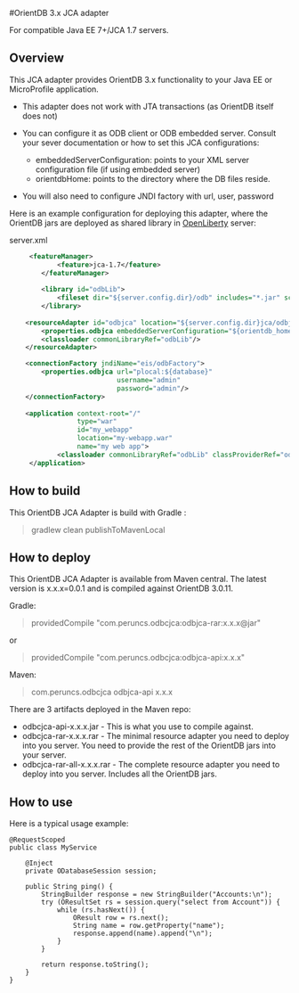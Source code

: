 #OrientDB 3.x JCA adapter 

For compatible Java EE 7+/JCA 1.7 servers.

## Overview

This JCA adapter provides OrientDB 3.x functionality to your Java EE or MicroProfile application.

- This adapter does not work with JTA transactions (as OrientDB itself does not)

- You can configure it as ODB client or ODB embedded server. Consult your sever documentation or how to set this JCA
configurations:
  
  - embeddedServerConfiguration: points to your XML server configuration file (if using embedded server)
  - orientdbHome: points to the directory where the DB files reside.

- You will also need to configure JNDI factory with url, user, password 

Here is an example configuration for deploying this adapter, where the OrientDB jars are deployed as shared library in [OpenLiberty](openliberty.io) server:

server.xml
```xml 
     <featureManager>
            <feature>jca-1.7</feature>           
        </featureManager>
    
        <library id="odbLib">
            <fileset dir="${server.config.dir}/odb" includes="*.jar" scanInterval="5s"/>
        </library>
        
    <resourceAdapter id="odbjca" location="${server.config.dir}jca/odbjca/odbjca-rar-${odbjca_version}.rar">
        <properties.odbjca embeddedServerConfiguration="${orientdb_home}/config/odb-server.xml" orientdbHome="${orientdb_home}"/>
        <classloader commonLibraryRef="odbLib"/>
    </resourceAdapter>

    <connectionFactory jndiName="eis/odbFactory">
        <properties.odbjca url="plocal:${database}"
                           username="admin"
                           password="admin"/>
    </connectionFactory>
    
    <application context-root="/"
                 type="war"
                 id="my_webapp"
                 location="my-webapp.war"
                 name="my web app">
            <classloader commonLibraryRef="odbLib" classProviderRef="odbjca"/>
     </application>
```

## How to build
 
This OrientDB JCA Adapter is build with Gradle :

> gradlew clean publishToMavenLocal

## How to deploy 
This OrientDB JCA Adapter is available from Maven central. The latest version is x.x.x=0.0.1 and is compiled against OrientDB 3.0.11.


Gradle:
> providedCompile "com.peruncs.odbcjca:odbjca-rar:x.x.x@jar" 

or

> providedCompile "com.peruncs.odbcjca:odbjca-api:x.x.x"

Maven:
><dependency>
>   <groupId>com.peruncs.odbcjca</groupId>
>   <artifactId>odbjca-api</artifactId>
>   <version>x.x.x</version>
></dependency>

There are 3 artifacts deployed in the Maven repo:
 - odbcjca-api-x.x.x.jar - This is what you use to compile against.
 - odbcjca-rar-x.x.x.rar - The minimal resource adapter you need to deploy into you server. You need to provide the rest of the OrientDB jars into your server.
 - odbcjca-rar-all-x.x.x.rar - The complete resource adapter you need to deploy into you server. Includes all the OrientDB jars. 
 
## How to use

Here is a typical usage example:

```
@RequestScoped
public class MyService

    @Inject
    private ODatabaseSession session;

    public String ping() {
        StringBuilder response = new StringBuilder("Accounts:\n");
        try (OResultSet rs = session.query("select from Account")) {
            while (rs.hasNext()) {
                OResult row = rs.next();
                String name = row.getProperty("name");
                response.append(name).append("\n");
            }
        }

        return response.toString();
    }
}
```

